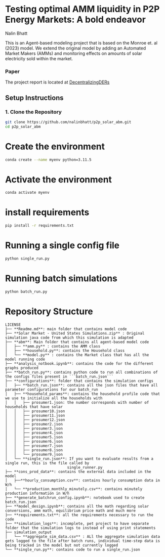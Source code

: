 # Testing optimal AMM liquidity in P2P Energy Markets: A bold endeavor
Nalin Bhatt 

This is an Agent-based modeling project that is based on the Monroe et. al (2023) model. We extend the original model by adding an Automated Market Makers (AMMs) and monitoring effects on amounts of solar electricity sold within the market. 

### Paper 
The project report is located at  [DecentralizingDERs](DecentralizingDERs.pdf)

## Setup Instructions

### 1. Clone the Repository

```bash
git clone https://github.com/nalinbhatt/p2p_solar_abm.git
cd p2p_solar_abm
```

# Create the environment
```bash 
conda create --name myenv python=3.11.5
```

# Activate the environment
```bash
conda activate myenv
```

# install requirements

```bash 
pip install -r requirements.txt
```



# Running a single config file 

```bash
python single_run.py
```

# Running batch simulations 
```bash
python batch_run.py
```



# Repository Structure
```
LICENSE  
├── **Readme.md**: main folder that contains model code   
├── **Solar Market - United States Simulations.zip** : Original simulation java code from which this simulation is adapted  
├── **abm**: Main folder that contains all agent-based model code  
│   ├── **amm.py** : contains the AMM class  
│   ├── **household.py**: contains the Household class  
│   └── **model.py** : contains the Market class that has all the model running code  
├── **analysis_notbook.ipynb**: contains the code for the different graphs produced   
├── **batch_run.py**: contains python code to run all combinations of the configs files present in ```batch_run.json```  
├── **configurations**: folder that contains the simulation configs  
│   ├── **batch_run.json**: contains all the json files that have all parameter configurations for our batch_run  
│   ├── **household_params**: contains the household profile code that we use to initialize all the households with  
│   │   ├── prosumer1.json: the number corresponds with number of households that have solar   
│   │   ├── prosumer10.json  
│   │   ├── prosumer11.json  
│   │   ├── prosumer12.json  
│   │   ├── prosumer2.json  
│   │   ├── prosumer3.json  
│   │   ├── prosumer4.json  
│   │   ├── prosumer5.json  
│   │   ├── prosumer6.json  
│   │   ├── prosumer7.json  
│   │   ├── prosumer8.json  
│   │   └── prosumer9.json  
│   └── **single_run.json**: If you want to evaluate results from a single run, this is the file called by    
                            single_runner.py   
├── **cons_prod_data**: contains the external data included in the model  
│   ├──**hourly_consumption.csv**: contains hourly consumption data in W/h   
│   └── **production_monthly_minutely.csv**: contains minutely production information in W/h  
├── **generate_batchrun_config.ipynb**: notebook used to create batch_run.json  
├── **model_design.ipynb**: contains all the math regarding solar conversions, amm math, equilibrium price math and much more  
├── **requirements.txt**: all the requirements necessary to run the code  
├── **simulation_logs**: incomplete, pet project to have separate folder that the simulation logs to instead of using print statements  
├── simulation_output  
│   └── **aggregate_sim_data.csv** : ALl the aggregate simulation data gets logged to the file after batch runs, individual time-step data is being tracked in the model but not currently logged   
└── **single_run.py**: contains code to run a single_run.json   
```


